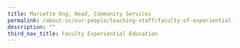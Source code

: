 ```yaml
---
title: Mariette Ong, Head, Community Services
permalink: /about-us/our-people/teaching-staff/faculty-of-experiential-education/mariette-ong/
description: ""
third_nav_title: Faculty Experiential Education
---
```

